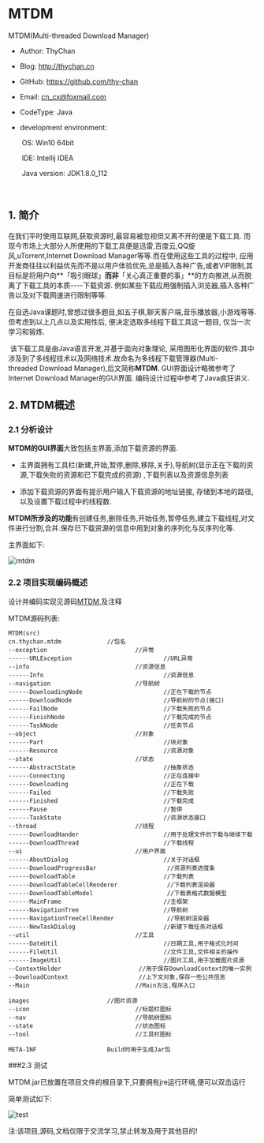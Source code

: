 # MTDM

MTDM(Multi-threaded Download Manager)

* Author: ThyChan

* Blog: http://thychan.cn

* GitHub: https://github.com/thy-chan

* Email: cn_cx@foxmail.com

* CodeType: Java

* development environment:

  ​	OS: Win10 64bit

  ​	IDE: Intellij IDEA

  ​	Java version: JDK1.8.0_112

  ​



## 1. 简介	
​	在我们平时使用互联网,获取资源时,最容易被忽视但又离不开的便是下载工具. 而现今市场上大部分人所使用的下载工具便是迅雷,百度云,QQ旋风,uTorrent,Internet Download Manager等等.而在使用这些工具的过程中, 应用开发商往往以利益优先而不是以用户体验优先,总是插入各种广告,或者VIP限制,其目标是将用户向**「吸引眼球」**而非**「关心真正重要的事」**的方向推进,从而脱离了下载工具的本质----下载资源. 例如某些下载应用强制插入浏览器,插入各种广告以及对下载网速进行限制等等.

​	在自选Java课题时,曾想过很多题目,如五子棋,聊天客户端,音乐播放器,小游戏等等.但考虑到以上几点以及实用性后, 便决定选取多线程下载工具这一题目, 仅当一次学习和锻炼.

​	该下载工具是由Java语言开发,并基于面向对象理论, 采用图形化界面的软件.其中涉及到了多线程技术以及网络技术.故命名为多线程下载管理器(Multi-threaded Download Manager),后文简称**MTDM**. GUI界面设计略微参考了Internet Download Manager的GUI界面. 编码设计过程中参考了Java疯狂讲义.



## 2. MTDM概述

### 2.1 分析设计 

**MTDM的GUI界面**大致包括主界面,添加下载资源的界面.

- 主界面拥有工具栏(新建,开始,暂停,删除,移除,关于),导航树(显示正在下载的资源,下载失败的资源和已下载完成的资源) ,下载列表以及资源信息列表


- 添加下载资源的界面有提示用户输入下载资源的地址链接, 存储到本地的路径,以及设置下载过程中的线程数.


**MTDM所涉及的功能**有创建任务,删除任务,开始任务,暂停任务,建立下载线程,对文件进行分割,合并.保存已下载资源的信息中用到对象的序列化与反序列化等.

主界面如下:

![mtdm](.\..\..\mtdm_imgs\mtdm.png)


### 2.2 项目实现编码概述

设计并编码实现见源码[MTDM](https://github.com/thy-chan/MTDM-Multithreaded-Download-Manager),及注释

MTDM源码列表:

```
MTDM(src)
cn.thychan.mtdm				//包名
--exception							//异常
------URLException							//URL异常
--info								//资源信息
------Info									//资源信息
--navigation					 	//导航树
------DownloadingNode				 		//正在下载的节点
------DownloadNode					 		//导航树的节点(接口)
------FailNode						 		//下载失败的节点
------FinishNode					 		//下载完成的节点
------TaskNode						 		//任务节点
--object							//对象
------Part									//块对象
------Resource								//资源对象
--state								//状态
------AbstractState							//抽象状态
------Connecting							//正在连接中
------Downloading							//正在下载
------Failed								//下载失败
------Finished								//下载完成
------Pause									//暂停
------TaskState								//资源状态接口
--thread							//线程
------DownloadHander						//用于处理文件的下载与继续下载
------DownloadThread						//下载线程
--ui								//用户界面
------AboutDialog							//关于对话框
------DownloadProgressBar					 //资源列表进度条
------DownloadTable							//下载列表
------DownloadTableCellRenderer				 //下载列表渲染器
------DownloadTableModel					 //下载表格式数据模型
------MainFrame								//主框架
------NavigationTree						//导航树
------NavigationTreeCellRender				 //导航树渲染器
------NewTaskDialog							//新建下载任务对话框
--util								//工具
------DateUtil								//日期工具,用于格式化时间
------FileUtil								//文件工具,文件相关的操作
------ImageUtil								//图片工具,用于加载图片资源
--ContextHolder						 //用于保存DownloadContext的唯一实例
--DownloadContext					 //上下文对象,保存一些公共信息
--Main								//Main方法,程序入口

images						//图片资源
--icon								//标题栏图标
--nav								//导航树图标
--state								//状态图标
--tool								//工具栏图标

META-INF					Build时用于生成Jar包
```

###2.3 测试

MTDM.jar已放置在项目文件的根目录下,只要拥有jre运行环境,便可以双击运行

简单测试如下:

![test](.\..\..\mtdm_imgs\\temp.gif)



注:该项目,源码,文档仅限于交流学习,禁止转发及用于其他目的!
